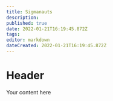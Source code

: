 ```yaml
---
title: Sigmanauts
description: 
published: true
date: 2022-01-21T16:19:45.872Z
tags: 
editor: markdown
dateCreated: 2022-01-21T16:19:45.872Z
---
```


# Header
Your content here